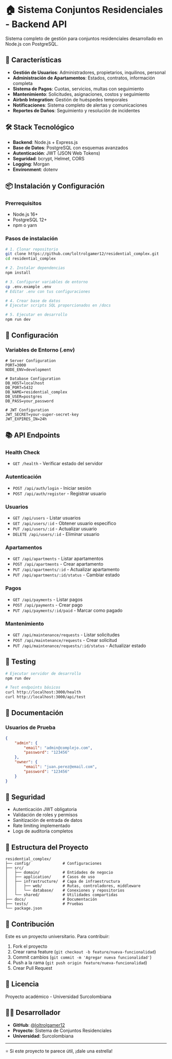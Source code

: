 # 🏠 Sistema Conjuntos Residenciales - Backend API

Sistema completo de gestión para conjuntos residenciales desarrollado en Node.js con PostgreSQL.

## 🚀 Características

- **Gestión de Usuarios**: Administradores, propietarios, inquilinos, personal
- **Administración de Apartamentos**: Estados, contratos, información completa
- **Sistema de Pagos**: Cuotas, servicios, multas con seguimiento
- **Mantenimiento**: Solicitudes, asignaciones, costos y seguimiento
- **Airbnb Integration**: Gestión de huéspedes temporales
- **Notificaciones**: Sistema completo de alertas y comunicaciones
- **Reportes de Daños**: Seguimiento y resolución de incidentes

## 🛠️ Stack Tecnológico

- **Backend**: Node.js + Express.js
- **Base de Datos**: PostgreSQL con esquemas avanzados
- **Autenticación**: JWT (JSON Web Tokens)
- **Seguridad**: bcrypt, Helmet, CORS
- **Logging**: Morgan
- **Environment**: dotenv

## 📦 Instalación y Configuración

### Prerrequisitos
- Node.js 16+
- PostgreSQL 12+
- npm o yarn

### Pasos de instalación

```bash
# 1. Clonar repositorio
git clone https://github.com/loltrolgamer12/residential_complex.git
cd residential_complex

# 2. Instalar dependencias
npm install

# 3. Configurar variables de entorno
cp .env.example .env
# Editar .env con tus configuraciones

# 4. Crear base de datos
# Ejecutar scripts SQL proporcionados en /docs

# 5. Ejecutar en desarrollo
npm run dev
```

## 🔧 Configuración

### Variables de Entorno (.env)

```env
# Server Configuration
PORT=3000
NODE_ENV=development

# Database Configuration
DB_HOST=localhost
DB_PORT=5432
DB_NAME=residential_complex
DB_USER=postgres
DB_PASS=your_password

# JWT Configuration
JWT_SECRET=your-super-secret-key
JWT_EXPIRES_IN=24h
```

## 📚 API Endpoints

### Health Check
- `GET /health` - Verificar estado del servidor

### Autenticación
- `POST /api/auth/login` - Iniciar sesión
- `POST /api/auth/register` - Registrar usuario

### Usuarios
- `GET /api/users` - Listar usuarios
- `GET /api/users/:id` - Obtener usuario específico
- `PUT /api/users/:id` - Actualizar usuario
- `DELETE /api/users/:id` - Eliminar usuario

### Apartamentos
- `GET /api/apartments` - Listar apartamentos
- `POST /api/apartments` - Crear apartamento
- `PUT /api/apartments/:id` - Actualizar apartamento
- `PUT /api/apartments/:id/status` - Cambiar estado

### Pagos
- `GET /api/payments` - Listar pagos
- `POST /api/payments` - Crear pago
- `PUT /api/payments/:id/paid` - Marcar como pagado

### Mantenimiento
- `GET /api/maintenance/requests` - Listar solicitudes
- `POST /api/maintenance/requests` - Crear solicitud
- `PUT /api/maintenance/requests/:id/status` - Actualizar estado

## 🧪 Testing

```bash
# Ejecutar servidor de desarrollo
npm run dev

# Test endpoints básicos
curl http://localhost:3000/health
curl http://localhost:3000/api/test
```

## 📖 Documentación

### Usuarios de Prueba

```json
{
    "admin": {
        "email": "admin@complejo.com",
        "password": "123456"
    },
    "owner": {
        "email": "juan.perez@email.com", 
        "password": "123456"
    }
}
```

## 🔐 Seguridad

- Autenticación JWT obligatoria
- Validación de roles y permisos
- Sanitización de entrada de datos
- Rate limiting implementado
- Logs de auditoría completos

## 📁 Estructura del Proyecto

```
residential_complex/
├── config/              # Configuraciones
├── src/
│   ├── domain/          # Entidades de negocio
│   ├── application/     # Casos de uso
│   ├── infrastructure/  # Capa de infraestructura
│   │   ├── web/         # Rutas, controladores, middleware
│   │   └── database/    # Conexiones y repositorios
│   └── shared/          # Utilidades compartidas
├── docs/                # Documentación
├── tests/               # Pruebas
└── package.json
```

## 🤝 Contribución

Este es un proyecto universitario. Para contribuir:

1. Fork el proyecto
2. Crear rama feature (`git checkout -b feature/nueva-funcionalidad`)
3. Commit cambios (`git commit -m 'Agregar nueva funcionalidad'`)
4. Push a la rama (`git push origin feature/nueva-funcionalidad`)
5. Crear Pull Request

## 📄 Licencia

Proyecto académico - Universidad Surcolombiana

## 👨‍💻 Desarrollador

- **GitHub**: [@loltrolgamer12](https://github.com/loltrolgamer12)
- **Proyecto**: Sistema de Conjuntos Residenciales
- **Universidad**: Surcolombiana

---

⭐ Si este proyecto te parece útil, ¡dale una estrella!
